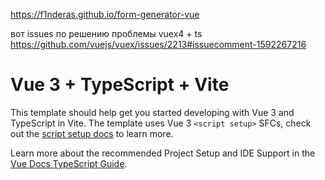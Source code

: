 https://f1nderas.github.io/form-generator-vue

вот issues по решению проблемы vuex4 + ts
https://github.com/vuejs/vuex/issues/2213#issuecomment-1592267216

# Vue 3 + TypeScript + Vite

This template should help get you started developing with Vue 3 and TypeScript in Vite. The template uses Vue 3 `<script setup>` SFCs, check out the [script setup docs](https://v3.vuejs.org/api/sfc-script-setup.html#sfc-script-setup) to learn more.

Learn more about the recommended Project Setup and IDE Support in the [Vue Docs TypeScript Guide](https://vuejs.org/guide/typescript/overview.html#project-setup).
